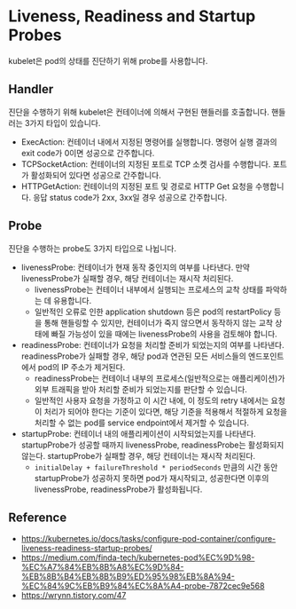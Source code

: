 # Liveness, Readiness and Startup Probes

kubelet은 pod의 상태를 진단하기 위해 probe를 사용합니다.

## Handler

진단을 수행하기 위해 kubelet은 컨테이너에 의해서 구현된 핸들러를 호출합니다. 핸들러는 3가지 타입이 있습니다.

- ExecAction: 컨테이너 내에서 지정된 명령어를 실행합니다. 명령어 실행 결과의 exit code가 0이면 성공으로 간주합니다.
- TCPSocketAction: 컨테이너의 지정된 포트로 TCP 소켓 검사를 수행합니다. 포트가 활성화되어 있다면 성공으로 간주합니다.
- HTTPGetAction: 컨테이너의 지정된 포트 및 경로로 HTTP Get 요청을 수행합니다. 응답 status code가 2xx, 3xx일 경우 성공으로 간주합니다.

## Probe

진단을 수행하는 probe도 3가지 타입으로 나뉩니다.

- livenessProbe: 컨테이너가 현재 동작 중인지의 여부를 나타낸다. 만약 livenessProbe가 실패할 경우, 해당 컨테이너는 재시작 처리된다.
  - livenessProbe는 컨테이너 내부에서 실행되는 프로세스의 교착 상태를 파악하는 데 유용합니다.
  - 일반적인 오류로 인한 application shutdown 등은 pod의 restartPolicy 등을 통해 핸들링할 수 있지만, 컨테이너가 죽지 않으면서 동작하지 않는 교착 상태에 빠질 가능성이 있을 때에는 livenessProbe의 사용을 검토해야 합니다.
- readinessProbe: 컨테이너가 요청을 처리할 준비가 되었는지의 여부를 나타낸다. readinessProbe가 실패할 경우, 해당 pod과 연관된 모든 서비스들의 엔드포인트에서 pod의 IP 주소가 제거된다.
  - readinessProbe는 컨테이너 내부의 프로세스(일반적으로는 애플리케이션)가 외부 트래픽을 받아 처리할 준비가 되었는지를 판단할 수 있습니다.
  - 일반적인 사용자 요청을 가정하고 이 시간 내에, 이 정도의 retry 내에서는 요청이 처리가 되어야 한다는 기준이 있다면, 해당 기준을 적용해서 적절하게 요청을 처리할 수 없는 pod를 service endpoint에서 제거할 수 있습니다.
- startupProbe: 컨테이너 내의 애플리케이션이 시작되었는지를 나타낸다. startupProbe가 성공할 때까지 livenessProbe, readinessProbe는 활성화되지 않는다. startupProbe가 실패할 경우, 해당 컨테이너는 재시작 처리된다.
  - `initialDelay + failureThreshold * periodSeconds` 만큼의 시간 동안 startupProbe가 성공하지 못하면 pod가 재시작되고, 성공한다면 이후의 livenessProbe, readinessProbe가 활성화됩니다.

## Reference

- https://kubernetes.io/docs/tasks/configure-pod-container/configure-liveness-readiness-startup-probes/
- https://medium.com/finda-tech/kubernetes-pod%EC%9D%98-%EC%A7%84%EB%8B%A8%EC%9D%84-%EB%8B%B4%EB%8B%B9%ED%95%98%EB%8A%94-%EC%84%9C%EB%B9%84%EC%8A%A4-probe-7872cec9e568
- https://wrynn.tistory.com/47
